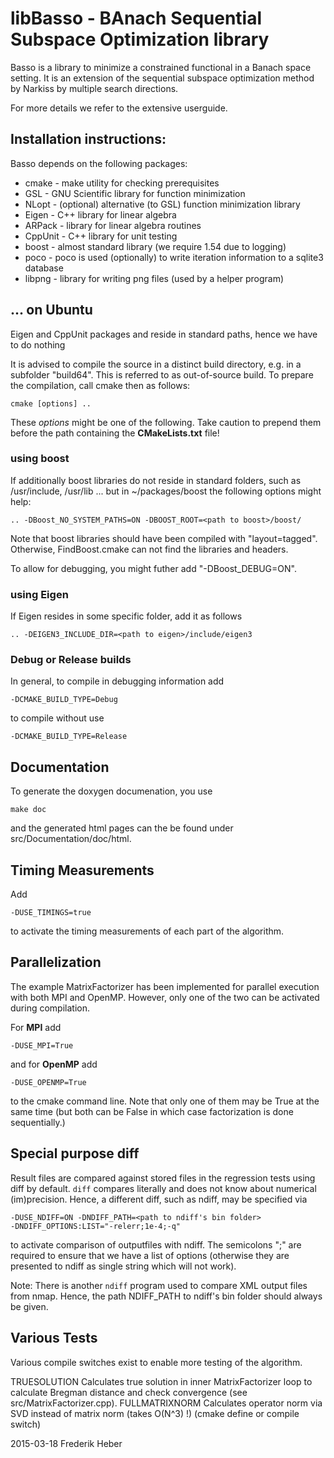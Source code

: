 libBasso - BAnach Sequential Subspace Optimization library
==========================================================

Basso is a library to minimize a constrained functional in a Banach space
setting. It is an extension of the sequential subspace optimization
method by Narkiss by multiple search directions.

For more details we refer to the extensive userguide.

Installation instructions:
--------------------------

Basso depends on the following packages:
 * cmake - make utility for checking prerequisites
 * GSL - GNU Scientific library for function minimization
 * NLopt - (optional) alternative (to GSL) function minimization library
 * Eigen - C++ library for linear algebra
 * ARPack - library for linear algebra routines
 * CppUnit - C++ library for unit testing
 * boost - almost standard library (we require 1.54 due to logging)
 * poco - poco is used (optionally) to write iteration information to
   a sqlite3 database
 * libpng - library for writing png files (used by a helper program)

... on Ubuntu
-------------
Eigen and CppUnit packages and reside in standard paths, hence we have to do nothing

It is advised to compile the source in a distinct build directory, e.g. in a subfolder "build64". This is referred to as out-of-source build. To prepare the compilation, call cmake then as follows:

    cmake [options] ..

These *options* might be one of the following. Take caution to prepend them
before the path containing the **CMakeLists.txt** file!

### using boost


If additionally boost libraries do not reside in standard folders, such as
/usr/include, /usr/lib ... but in ~/packages/boost the following options might help:

    .. -DBoost_NO_SYSTEM_PATHS=ON -DBOOST_ROOT=<path to boost>/boost/

Note that boost libraries should have been compiled with "layout=tagged". Otherwise, FindBoost.cmake can not find the libraries and headers.

To allow for debugging, you might futher add "-DBoost_DEBUG=ON".

### using Eigen

If Eigen resides in some specific folder, add it as follows

    .. -DEIGEN3_INCLUDE_DIR=<path to eigen>/include/eigen3

### Debug or Release builds

In general, to compile in debugging information add

    -DCMAKE_BUILD_TYPE=Debug

to compile without use

    -DCMAKE_BUILD_TYPE=Release


Documentation
-------------

To generate the doxygen documenation, you use

    make doc

and the generated html pages can the be found under src/Documentation/doc/html.

Timing Measurements
-------------------

Add

    -DUSE_TIMINGS=true

to activate the timing measurements of each part of the algorithm.


Parallelization
---------------

The example MatrixFactorizer has been implemented for parallel execution with
both MPI and OpenMP. However, only one of the two can be activated during
compilation.

For **MPI** add

    -DUSE_MPI=True

and for **OpenMP** add

    -DUSE_OPENMP=True

to the cmake command line. Note that only one of them may be True at the same
time (but both can be False in which case factorization is done sequentially.)

Special purpose diff
--------------------

Result files are compared against stored files in the regression tests using
diff by default. `diff` compares literally and does not know about numerical
(im)precision. Hence, a different diff, such as ndiff, may be specified via

    -DUSE_NDIFF=ON -DNDIFF_PATH=<path to ndiff's bin folder>
    -DNDIFF_OPTIONS:LIST="-relerr;1e-4;-q"

to activate comparison of outputfiles with ndiff. The semicolons ";" are
required to ensure that we have a list of options (otherwise they are presented
to ndiff as single string which will not work).

Note: There is another `ndiff` program used to compare XML output files from
nmap. Hence, the path NDIFF_PATH to ndiff's bin folder should always be given.


Various Tests
-------------

Various compile switches exist to enable more testing of the algorithm.

TRUESOLUTION			Calculates true solution in inner MatrixFactorizer loop to calculate Bregman distance and check convergence (see src/MatrixFactorizer.cpp).
FULLMATRIXNORM			Calculates operator norm via SVD instead of matrix norm (takes O(N^3) !) (cmake define or compile switch)


2015-03-18 Frederik Heber
